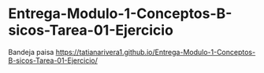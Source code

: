 # Entrega-Modulo-1-Conceptos-B-sicos-Tarea-01-Ejercicio
Bandeja paisa
https://tatianarivera1.github.io/Entrega-Modulo-1-Conceptos-B-sicos-Tarea-01-Ejercicio/

